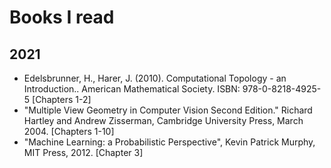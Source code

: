 # Books I read

## 2021
* Edelsbrunner, H., Harer, J. (2010). Computational Topology - an Introduction.. American Mathematical Society. ISBN: 978-0-8218-4925-5 [Chapters 1-2]
* "Multiple View Geometry in Computer Vision Second Edition." Richard Hartley and Andrew Zisserman, Cambridge University Press, March 2004. [Chapters 1-10]
* "Machine Learning: a Probabilistic Perspective", Kevin Patrick Murphy, MIT Press, 2012. [Chapter 3]